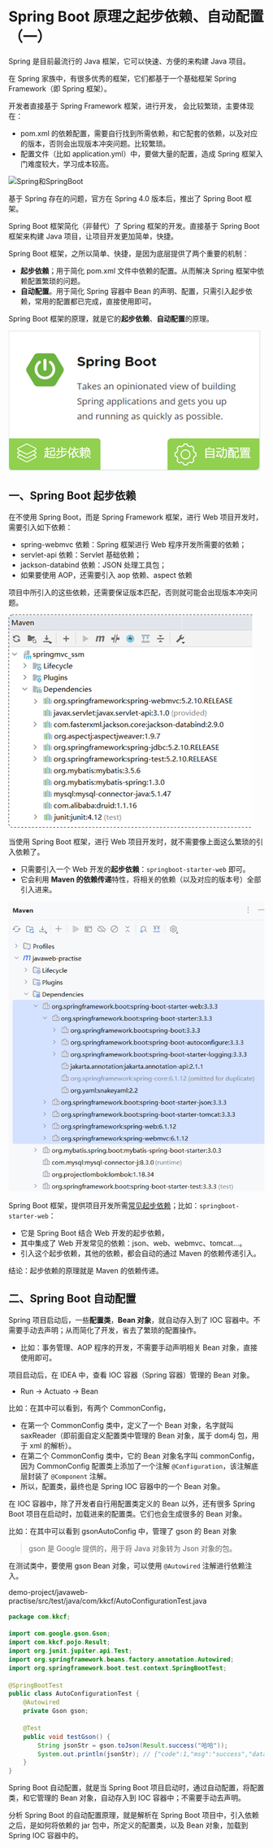# Spring Boot 原理之起步依赖、自动配置（一）

Spring 是目前最流行的 Java 框架，它可以快速、方便的来构建 Java 项目。

在 Spring 家族中，有很多优秀的框架，它们都基于一个基础框架 Spring Framework（即 Spring 框架）。

开发者直接基于 Spring Framework 框架，进行开发， 会比较繁琐，主要体现在：

- pom.xml 的依赖配置，需要自行找到所需依赖，和它配套的依赖，以及对应的版本，否则会出现版本冲突问题。比较繁琐。
- 配置文件（比如 application.yml）中，要做大量的配置，造成 Spring 框架入门难度较大，学习成本较高。

![Spring和SpringBoot](NoteAssets/Spring和SpringBoot.png)

基于 Spring 存在的问题，官方在 Spring 4.0 版本后，推出了 Spring Boot 框架。

Spring Boot 框架简化（非替代）了 Spring 框架的开发。直接基于 Spring Boot 框架来构建 Java 项目，让项目开发更加简单，快捷。

Spring Boot 框架，之所以简单、快捷，是因为底层提供了两个重要的机制：

- **起步依赖**；用于简化 pom.xml 文件中依赖的配置。从而解决 Spring 框架中依赖配置繁琐的问题。
- **自动配置**。用于简化 Spring 容器中 Bean 的声明、配置，只需引入起步依赖，常用的配置都已完成，直接使用即可。

Spring Boot 框架的原理，就是它的**起步依赖**、**自动配置**的原理。

![SpringBoot原理](NoteAssets/SpringBoot原理.png)

## 一、Spring Boot 起步依赖

在不使用 Spring Boot，而是 Spring Framework 框架，进行 Web 项目开发时，需要引入如下依赖：

- spring-webmvc 依赖：Spring 框架进行 Web 程序开发所需要的依赖；
- servlet-api 依赖：Servlet 基础依赖；
- jackson-databind 依赖：JSON 处理工具包；
- 如果要使用 AOP，还需要引入 aop 依赖、aspect 依赖

项目中所引入的这些依赖，还需要保证版本匹配，否则就可能会出现版本冲突问题。

![SpringWeb开发依赖](NoteAssets/SpringWeb开发依赖.png)

当使用 Spring Boot 框架，进行 Web 项目开发时，就不需要像上面这么繁琐的引入依赖了。

- 只需要引入一个 Web 开发的**起步依赖**：`springboot-starter-web` 即可。
- 它会利用 **Maven 的依赖传递**特性，将相关的依赖（以及对应的版本号）全部引入进来。

![SpringBootWeb开发依赖](NoteAssets/SpringBootWeb开发依赖.png)

Spring Boot 框架，提供项目开发所需[常见起步依赖](https://docs.spring.io/spring-boot/docs/2.7.7/reference/htmlsingle/#using.build-systems.starters)；比如：`springboot-starter-web`：

- 它是 Spring Boot 结合 Web 开发的起步依赖，
- 其中集成了 Web 开发常见的依赖：json、web、webmvc、tomcat…。
- 引入这个起步依赖，其他的依赖，都会自动的通过 Maven 的依赖传递引入。

结论：起步依赖的原理就是 Maven 的依赖传递。

## 二、Spring Boot 自动配置

Spring 项目启动后，一些**配置类**，**Bean 对象**，就自动存入到了 IOC 容器中。不需要手动去声明；从而简化了开发，省去了繁琐的配置操作。

- 比如：事务管理、AOP 程序的开发，不需要手动声明相关 Bean 对象，直接使用即可。

项目启动后，在 IDEA 中，查看 IOC 容器（Spring 容器）管理的 Bean 对象。

- Run -> Actuato -> Bean

比如：在其中可以看到，有两个 CommonConfig，

- 在第一个 CommonConfig 类中，定义了一个 Bean 对象，名字就叫 saxReader（即前面自定义配置类中管理的 Bean 对象，属于 dom4j 包，用于 xml 的解析）。
- 在第二个 CommonConfig 类中，它的 Bean 对象名字叫 commonConfig，因为 CommonConfig 配置类上添加了一个注解 `@Configuration`，该注解底层封装了 `@Component` 注解。
- 所以，配置类，最终也是 Spring IOC 容器中的一个 Bean 对象。

在 IOC 容器中，除了开发者自行用配置类定义的 Bean 以外，还有很多 Spring Boot 项目在启动时，加载进来的配置类。它们也会生成很多的 Bean 对象。

比如：在其中可以看到 gsonAutoConfig 中，管理了 gson 的 Bean 对象

> gson 是 Google 提供的，用于将 Java 对象转为 Json 对象的包。

在测试类中，要使用 gson Bean 对象，可以使用 `@Autowired` 注解进行依赖注入。

demo-project/javaweb-practise/src/test/java/com/kkcf/AutoConfigurationTest.java

```java
package com.kkcf;

import com.google.gson.Gson;
import com.kkcf.pojo.Result;
import org.junit.jupiter.api.Test;
import org.springframework.beans.factory.annotation.Autowired;
import org.springframework.boot.test.context.SpringBootTest;

@SpringBootTest
public class AutoConfigurationTest {
    @Autowired
    private Gson gson;

    @Test
    public void testGson() {
        String jsonStr = gson.toJson(Result.success("哈哈"));
        System.out.println(jsonStr); // {"code":1,"msg":"success","data":"哈哈"}
    }
}
```

Spring Boot 自动配置，就是当 Spring Boot 项目启动时，通过自动配置，将配置类，和它管理的 Bean 对象，自动存入到 IOC 容器中；不需要手动去声明。

分析 Spring Boot 的自动配置原理，就是解析在 Spring Boot 项目中，引入依赖之后，是如何将依赖的 jar 包中，所定义的配置类，以及 Bean 对象，加载到 Spring IOC 容器中的。

